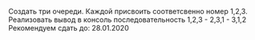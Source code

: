 
Создать три очереди. Каждой присвоить соответсвенно номер 1,2,3. Реализовать вывод в консоль последовательность 1,2,3 - 2,3,1 - 3,1,2
Рекомендуем сдать до: 28.01.2020
